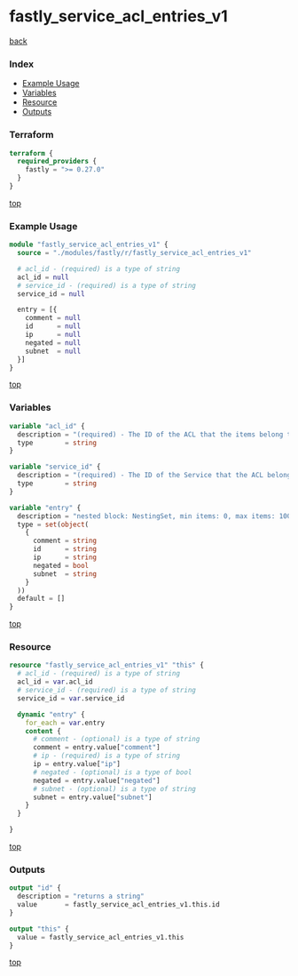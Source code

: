 # fastly_service_acl_entries_v1

[back](../fastly.md)

### Index

- [Example Usage](#example-usage)
- [Variables](#variables)
- [Resource](#resource)
- [Outputs](#outputs)

### Terraform

```terraform
terraform {
  required_providers {
    fastly = ">= 0.27.0"
  }
}
```

[top](#index)

### Example Usage

```terraform
module "fastly_service_acl_entries_v1" {
  source = "./modules/fastly/r/fastly_service_acl_entries_v1"

  # acl_id - (required) is a type of string
  acl_id = null
  # service_id - (required) is a type of string
  service_id = null

  entry = [{
    comment = null
    id      = null
    ip      = null
    negated = null
    subnet  = null
  }]
}
```

[top](#index)

### Variables

```terraform
variable "acl_id" {
  description = "(required) - The ID of the ACL that the items belong to"
  type        = string
}

variable "service_id" {
  description = "(required) - The ID of the Service that the ACL belongs to"
  type        = string
}

variable "entry" {
  description = "nested block: NestingSet, min items: 0, max items: 10000"
  type = set(object(
    {
      comment = string
      id      = string
      ip      = string
      negated = bool
      subnet  = string
    }
  ))
  default = []
}
```

[top](#index)

### Resource

```terraform
resource "fastly_service_acl_entries_v1" "this" {
  # acl_id - (required) is a type of string
  acl_id = var.acl_id
  # service_id - (required) is a type of string
  service_id = var.service_id

  dynamic "entry" {
    for_each = var.entry
    content {
      # comment - (optional) is a type of string
      comment = entry.value["comment"]
      # ip - (required) is a type of string
      ip = entry.value["ip"]
      # negated - (optional) is a type of bool
      negated = entry.value["negated"]
      # subnet - (optional) is a type of string
      subnet = entry.value["subnet"]
    }
  }

}
```

[top](#index)

### Outputs

```terraform
output "id" {
  description = "returns a string"
  value       = fastly_service_acl_entries_v1.this.id
}

output "this" {
  value = fastly_service_acl_entries_v1.this
}
```

[top](#index)